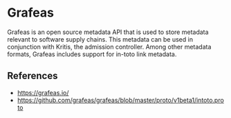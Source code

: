 # Grafeas

Grafeas is an open source metadata API that is used to store metadata relevant
to software supply chains. This metadata can be used in conjunction with
Kritis, the admission controller. Among other metadata formats, Grafeas
includes support for in-toto link metadata.

## References

* https://grafeas.io/
* https://github.com/grafeas/grafeas/blob/master/proto/v1beta1/intoto.proto